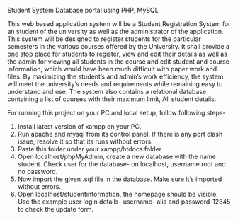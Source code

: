 Student System Database portal using PHP, MySQL

This web based application system will be a Student Registration System for an student of the university as well as the administrator of the application. This system will be designed to register students for the particular semesters in the various courses offered by the University. It shall provide a one stop place for students to register, view and edit their details as well as the admin for viewing all students in the course and edit student and course information, which would have been much difficult with paper work and files. By maximizing the student’s and admin’s work efficiency, the system will meet the university’s needs and requirements while remaining easy to understand and use. The system also contains a relational database containing a list of courses with their maximum limit, All student details.

For running this project on your PC and local setup, follow following steps-

1. Install latest version of xampp on your PC.
2. Run apache and mysql from its control panel. If there is any port clash issue, resolve it so that its runs without errors.
3. Paste this folder under your xampp/htdocs folder
4. Open localhost/phpMyAdmin, create a new database with the name student. Check user for the database- on localhost, username root and no password.
5. Now import the given .sql file in the database. Make sure it’s imported without errors.
6. Open localhost/studentinformation, the homepage should be visible. Use the example user login details- username- alia and password-12345 to check the update form. 
